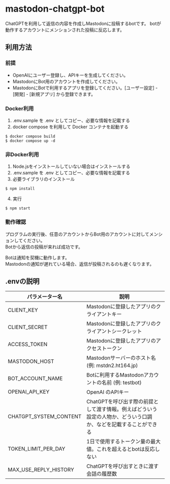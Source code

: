 # mastodon-chatgpt-bot

ChatGPTを利用して返信の内容を作成しMastodonに投稿するbotです。
botが動作するアカウントにメンションされた投稿に反応します。

## 利用方法

### 前提
* OpenAIにユーザー登録し、APIキーを生成してください。
* MastodonにBot用のアカウントを作成してください。
* MastodonにBotで利用するアプリを登録してください。[ユーザー設定] - [開発] - [新規アプリ] から登録できます。

### Docker利用

1. .env.sample を .env としてコピー、必要な情報を記載する
2. docker compose を利用して Docker コンテナを起動する
```
$ docker compose build
$ docker compose up -d
```

### 非Docker利用

1. Node.jsをインストールしていない場合はインストールする
2. .env.sample を .env としてコピー、必要な情報を記載する
3. 必要ライブラリのインストール
```
$ npm install
```
4. 実行
```
$ npm start
```

### 動作確認

プログラムの実行後、任意のアカウントからBot用のアカウントに対してメンションしてください。  
Botから返信の投稿が来れば成功です。

Botは通知を契機に動作します。  
Mastodonの通知が遅れている場合、返信が投稿されるのも遅くなります。

## .envの説明

| パラメーター名 | 説明 |
|----|----|
| CLIENT_KEY | Mastodonに登録したアプリのクライアントキー |
| CLIENT_SECRET | Mastodonに登録したアプリのクライアントシークレット |
| ACCESS_TOKEN | Mastodonに登録したアプリのアクセストークン |
| MASTODON_HOST | Mastodonサーバーのホスト名 (例: mstdn2.ht164.jp) |
| BOT_ACCOUNT_NAME | Botに利用するMastodonアカウントの名前 (例: testbot) |
| OPENAI_API_KEY | OpenAI のAPIキー |
| CHATGPT_SYSTEM_CONTENT | ChatGPTを呼び出す際の前提として渡す情報。例えばどういう設定の人物か、どういう口調か、などを記載することができる |
| TOKEN_LIMIT_PER_DAY | 1日で使用するトークン量の最大値。これを超えるとbotは反応しない |
| MAX_USE_REPLY_HISTORY | ChatGPTを呼び出すときに渡す会話の履歴数 |
